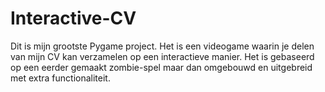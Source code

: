 # Interactive-CV
Dit is mijn grootste Pygame project. Het is een videogame waarin je delen van mijn CV kan verzamelen op een interactieve manier. Het is gebaseerd op een eerder gemaakt zombie-spel maar dan omgebouwd en uitgebreid met extra functionaliteit.
